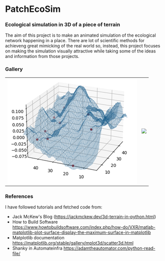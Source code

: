 # PatchEcoSim
### Ecological simulation in 3D of a piece of terrain
The aim of this project is to make an animated simulation of the 
ecological network happening in a place. There are lot of scientific
methods for achieveng great mimicking of the real world so, instead, 
this project focuses on making the simulation visually attractive 
while taking some of the ideas and information from those projects.


### Gallery

<table style="border-color:white;">
<tbody>
  <tr>
    <td><img src="gallery/Figure_1.png"></td>
    <td><img src="gallery/Video_01.gif"></td>
  </tr>
</tbody>
</table>

### References

I have followed tutorials and fetched code from:

* Jack McKew's Blog 
  (https://jackmckew.dev/3d-terrain-in-python.html)
* How to Build Software
  https://www.howtobuildsoftware.com/index.php/how-do/VXR/matlab-matplotlib-plot-surface-display-the-maximum-surface-in-matplotlib
* Matplotlib documentation
  https://matplotlib.org/stable/gallery/mplot3d/scatter3d.html
* Shanky in Automateinfra
  https://adamtheautomator.com/python-read-file/
